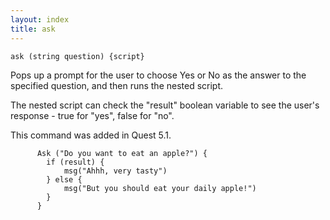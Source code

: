 ```yaml
---
layout: index
title: ask
---
```


    ask (string question) {script}

Pops up a prompt for the user to choose Yes or No as the answer to the specified question, and then runs the nested script.

The nested script can check the "result" boolean variable to see the user's response - true for "yes", false for "no".

This command was added in Quest 5.1.

          Ask ("Do you want to eat an apple?") {
            if (result) {
                msg("Ahhh, very tasty")
            } else {
                msg("But you should eat your daily apple!")
            }
          }
